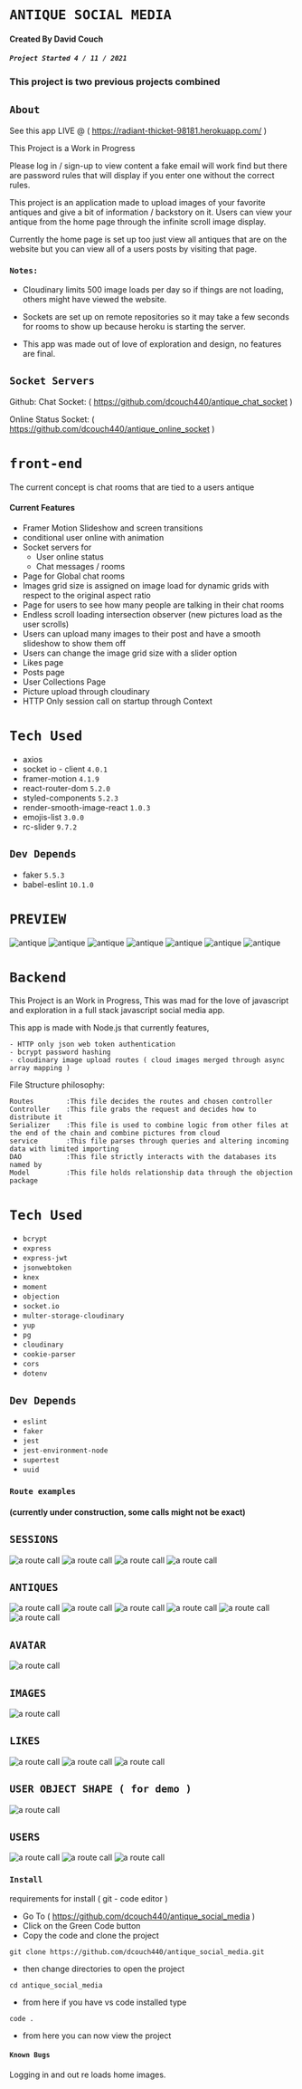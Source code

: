 # `ANTIQUE SOCIAL MEDIA`

#### Created By David Couch
##### `Project Started 4 / 11 / 2021`
### This project is two previous projects combined

## `About`
See this app LIVE @ ( https://radiant-thicket-98181.herokuapp.com/ )

This Project is a Work in Progress

Please log in / sign-up to view content a fake email will work find but there are password rules that will display if you enter one without the correct rules.

This project is an application made to upload images of your favorite antiques and give a bit of information / backstory on it. Users can view your antique from the home page through the infinite scroll image display.
  

Currently the home page is set up too just view all antiques that are on the website but you can view all of a users posts by visiting that page.
### `Notes:`
  
- Cloudinary limits 500 image loads per day so if things are not loading, others might have viewed the website.
  
- Sockets are set up on remote repositories so it may take a few seconds for rooms to show up because heroku is starting the server.
  
- This app was made out of love of exploration and design, no features are final.

## `Socket Servers`

Github:
  Chat Socket: ( https://github.com/dcouch440/antique_chat_socket )
   
  Online Status Socket: ( https://github.com/dcouch440/antique_online_socket )

# `front-end`

  The current concept is chat rooms that are tied to a users antique

  #### Current Features

  - Framer Motion Slideshow and screen transitions
  - conditional user online with animation
  - Socket servers for
    - User online status
    - Chat messages / rooms
  - Page for Global chat rooms
  - Images grid size is assigned on image load for dynamic grids with respect to the original aspect ratio
  - Page for users to see how many people are talking in their chat rooms
  - Endless scroll loading intersection observer (new pictures load as the user scrolls)
  - Users can upload many images to their post and have a smooth slideshow to show them off
  - Users can change the image grid size with a slider option
  - Likes page
  - Posts page
  - User Collections Page
  - Picture upload through cloudinary
  - HTTP Only session call on startup through Context

# `Tech Used`
- axios
- socket io - client `4.0.1`
- framer-motion `4.1.9`
- react-router-dom `5.2.0`
- styled-components `5.2.3`
- render-smooth-image-react `1.0.3`
- emojis-list `3.0.0`
- rc-slider `9.7.2`
## `Dev Depends`
- faker `5.5.3`
- babel-eslint `10.1.0`

# `PREVIEW`

<img src='img/front-end/antique-home.PNG' alt='antique'>
<img src='img/front-end/antique-upload.PNG' alt='antique'>
<img src='img/front-end/antique-uploaded.PNG' alt='antique'>
<img src='img/front-end/antique-new-upload.PNG' alt='antique'>
<img src='img/front-end/antique-likes.PNG' alt='antique'>
<img src='img/front-end/antique-rooms.PNG' alt='antique'>
<img src='img/front-end/antique-chat.PNG' alt='antique'>

# `Backend`

  This Project is an Work in Progress, This was mad for the love of javascript and exploration in a full stack javascript social media app.

  This app is made with Node.js that currently features,

    - HTTP only json web token authentication
    - bcrypt password hashing
    - cloudinary image upload routes ( cloud images merged through async array mapping )

  File Structure philosophy:

    Routes        :This file decides the routes and chosen controller
    Controller    :This file grabs the request and decides how to distribute it
    Serializer    :This file is used to combine logic from other files at the end of the chain and combine pictures from cloud
    service       :This file parses through queries and altering incoming data with limited importing
    DAO           :This file strictly interacts with the databases its named by
    Model         :This file holds relationship data through the objection package


# `Tech Used`
  * `bcrypt`
  * `express`
  * `express-jwt`
  * `jsonwebtoken`
  * `knex`
  * `moment`
  * `objection`
  * `socket.io`
  * `multer-storage-cloudinary`
  * `yup`
  * `pg`
  * `cloudinary`
  * `cookie-parser`
  * `cors`
  * `dotenv`
## `Dev Depends`
  * `eslint`
  * `faker`
  * `jest`
  * `jest-environment-node`
  * `supertest`
  * `uuid`

### `Route examples`

#### (currently under construction, some calls might not be exact)

## `SESSIONS`

<img src='img/back-end/http-only.PNG' alt='a route call'>
<img src='img/back-end/session.PNG' alt='a route call'>
<img src='img/back-end/signout.PNG' alt='a route call'>
<img src='img/back-end/cookie.PNG' alt='a route call'>

## `ANTIQUES`

<img src='img/back-end/antiques_get.PNG' alt='a route call'>
<img src='img/back-end/antiques_id.PNG' alt='a route call'>
<img src='img/back-end/antiques_delete.PNG' alt='a route call'>
<img src='img/back-end/antiques_images.PNG' alt='a route call'>
<img src='img/back-end/antiques_likes.PNG' alt='a route call'>
<img src='img/back-end/antiques_post.PNG' alt='a route call'>

## `AVATAR`
<img src='img/back-end/avatars_post.PNG' alt='a route call'>

## `IMAGES`

<img src='img/back-end/images_post.PNG' alt='a route call'>

## `LIKES`

<img src='img/back-end/likes_like.PNG' alt='a route call'>
<img src='img/back-end/likes_dislike.PNG' alt='a route call'>
<img src='img/back-end/likes_likes.PNG' alt='a route call'>

## `USER OBJECT SHAPE ( for demo )`
<img src='img/back-end/users_development_route.PNG' alt='a route call'>

## `USERS`

<img src='img/back-end/users_signin.PNG' alt='a route call'>
<img src='img/back-end/users_signup.PNG' alt='a route call'>
<img src='img/back-end/users_antiques.PNG' alt='a route call'>

### `Install`
requirements for install ( git - code editor )
- Go To ( https://github.com/dcouch440/antique_social_media )
- Click on the Green Code button
- Copy the code and clone the project
```
git clone https://github.com/dcouch440/antique_social_media.git
```
- then change directories to open the project
```
cd antique_social_media
```
- from here if you have vs code installed type
```
code .
```
- from here you can now view the project

#### `Known Bugs`

Logging in and out re loads home images.
